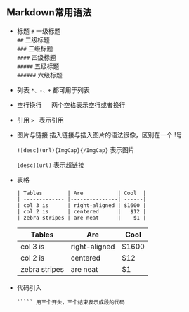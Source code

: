 ## Markdown常用语法

* 标题
  `#`       一级标题  
  `##`      二级标题  
  `###`     三级标题  
  `####`    四级标题  
  `#####`   五级标题  
  `######`  六级标题  

* 列表
  `*、-、+` 都可用于列表

* 空行换行
  `  `  两个空格表示空行或者换行

* 引用
  `> `  表示引用

* 图片与链接
  插入链接与插入图片的语法很像，区别在一个 !号  

  `![desc](url){ImgCap}{/ImgCap}`  表示图片

  `[desc](url)`  表示超链接

* 表格

  ```
  | Tables        | Are           | Cool  |
  | ------------- |---------------| ------|
  | col 3 is      | right-aligned | $1600 |
  | col 2 is      | centered      |   $12 |
  | zebra stripes | are neat      |    $1 |
  ```
  
  | Tables        | Are           | Cool  |
  | ------------- |---------------| ------|
  | col 3 is      | right-aligned | $1600 |
  | col 2 is      | centered      |   $12 |
  | zebra stripes | are neat      |    $1 |

* 代码引入
  ``` 用两个表示当行的，或者两个tab    
  ````` 用三个开头，三个结束表示成段的代码
